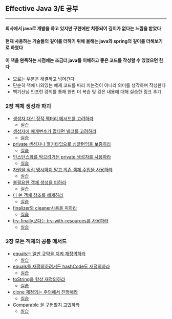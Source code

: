 ## Effective Java 3/E 공부
------------------------------

#### 회사에서 java로 개발을 하고 있지만 구현에만 치중되어 깊이가 없다는 느낌을 받았다
#### 현재 사용하는 기술들의 깊이를 더하기 위해 올해는 java와 spring의 깊이를 더해보기로 하였다

#### 이 책을 완독하는 시점에는 조금더 java를 이해하고 좋은 코드를 작성할 수 있었으면 한다
* 모르는 부분은 해결하고 넘어간다
* 단순히 책에 나와있는 예제 코드를 따라 치는것이 아니라 의미를 생각하며 작성한다
* 백기선님 인프런 강의를 통해 한번 더 복습 및 깊은 내용에 대해 실습한 링크 추가

### 2장 객체 생성과 파괴
  
  * [생성자 대신 정적 팩터리 메서드를 고려하라](https://github.com/sanghunDev/study-effective-java/tree/master/src/chapter2/item1)
    * [실습](https://github.com/sanghunDev/study-effective-java-part1/blob/master/src/main/java/com/example/studyeffectivejavapart1/chpater01/item01/README.md)
  * [생성자에 매개변수가 많다면 빌더를 고려하라](https://github.com/sanghunDev/study-effective-java/tree/master/src/chapter2/item2)
    * [실습](https://github.com/sanghunDev/study-effective-java-part1/blob/master/src/main/java/com/example/studyeffectivejavapart1/chpater01/item02/README.md)
  * [private 생성자나 열거타입으로 싱글턴임을 보증하라](https://github.com/sanghunDev/study-effective-java/tree/master/src/chapter2/item3)
    * [실습](https://github.com/sanghunDev/study-effective-java-part1/blob/master/src/main/java/com/example/studyeffectivejavapart1/chpater01/item03/README.md)
  * [인스턴스화를 막으려거든 private 생성자를 사용하라](https://github.com/sanghunDev/study-effective-java/tree/master/src/chapter2/item4)
    * [실습](https://github.com/sanghunDev/study-effective-java-part1/blob/master/src/main/java/com/example/studyeffectivejavapart1/chpater01/item04/README.md)
  * [자원을 직접 명시하지 말고 의존 객체 주입을 사용하라](https://github.com/sanghunDev/study-effective-java/tree/master/src/chapter2/item5)
    * [실습](https://github.com/sanghunDev/study-effective-java-part1/blob/master/src/main/java/com/example/studyeffectivejavapart1/chpater01/item05/README.md)
  * [불필요한 객체 생성을 피하라](https://github.com/sanghunDev/study-effective-java/tree/master/src/chapter2/item6)
    * [실습](https://github.com/sanghunDev/study-effective-java-part1/blob/master/src/main/java/com/example/studyeffectivejavapart1/chpater01/item06/README.md)
  * [다 쓴 객체 참조를 해제하라](https://github.com/sanghunDev/study-effective-java/tree/master/src/chapter2/item7)
    * [실습](https://github.com/sanghunDev/study-effective-java-part1/blob/master/src/main/java/com/example/studyeffectivejavapart1/chpater01/item07/README.md)
  * [finalizer와 cleaner사용을 피하라](https://github.com/sanghunDev/study-effective-java/tree/master/src/chapter2/item8)
    * [실습](https://github.com/sanghunDev/study-effective-java-part1/blob/master/src/main/java/com/example/studyeffectivejavapart1/chpater01/item08/README.md)
  * [try-finally보다는 try-with-resources를 사용하라](https://github.com/sanghunDev/study-effective-java/tree/master/src/chapter2/item9)
    * [실습](https://github.com/sanghunDev/study-effective-java-part1/blob/master/src/main/java/com/example/studyeffectivejavapart1/chpater01/item09/README.md)

### 3장 모든 객체의 공통 메서드

  * [equals는 일반 규약을 지켜 재정의하라](https://github.com/sanghunDev/study-effective-java/tree/master/src/chapter3/item10)
    * [실습](https://github.com/sanghunDev/study-effective-java-part1/blob/master/src/main/java/com/example/studyeffectivejavapart1/chpater02/item10/README.md)
  * [equals를 재정의하려거든 hashCode도 재정의하라](https://github.com/sanghunDev/study-effective-java/tree/master/src/chapter3/item11)
    * [실습](https://github.com/sanghunDev/study-effective-java-part1/blob/master/src/main/java/com/example/studyeffectivejavapart1/chpater02/item11/README.md)
  * [toString을 항상 재정의하라](https://github.com/sanghunDev/study-effective-java/tree/master/src/chapter3/item12)
    * [실습](https://github.com/sanghunDev/study-effective-java-part1/blob/master/src/main/java/com/example/studyeffectivejavapart1/chpater02/item12/README.md)
  * [clone 재정의는 주의해서 진행해라](https://github.com/sanghunDev/study-effective-java/tree/master/src/chapter3/item13)
    * [실습](https://github.com/sanghunDev/study-effective-java-part1/blob/master/src/main/java/com/example/studyeffectivejavapart1/chpater02/item13/README.md)
  * [Comparable 을 구현할지 고민하라](https://github.com/sanghunDev/study-effective-java/tree/master/src/chapter3/item14)
    * [실습](https://github.com/sanghunDev/study-effective-java-part1/blob/master/src/main/java/com/example/studyeffectivejavapart1/chpater02/item14/README.md)
